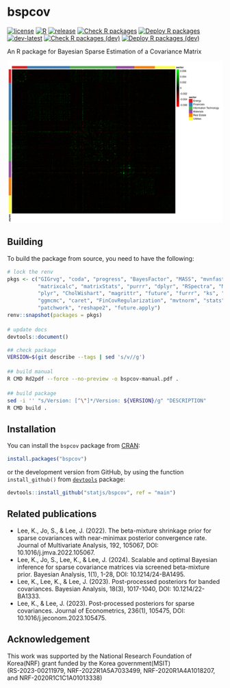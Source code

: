 # bspcov

[![license](https://img.shields.io/badge/License-GPL--2-blue.svg)](https://github.com/statjs/bspcov/blob/main/LICENSE.txt)
[![R](https://img.shields.io/badge/R-%3E%3D4.2-blue.svg)](https://cran.r-project.org/package=bspcov)
[![release](https://img.shields.io/github/v/release/statjs/bspcov)](https://github.com/statjs/bspcov/releases/latest)
[![Check R packages](https://github.com/statjs/bspcov/actions/workflows/check.yml/badge.svg)](https://github.com/statjs/bspcov/actions/workflows/check.yml)
[![Deploy R packages](https://github.com/statjs/bspcov/actions/workflows/deploy.yml/badge.svg)](https://github.com/statjs/bspcov/actions/workflows/deploy.yml)  
[![dev-latest](https://img.shields.io/github/release-date-pre/statjs/bspcov?filter=dev-latest&label=dev-latest)](https://github.com/statjs/bspcov/releases/tag/dev-latest)
[![Check R packages (dev)](https://github.com/statjs/bspcov/actions/workflows/dev-check.yml/badge.svg)](https://github.com/statjs/bspcov/actions/workflows/dev-check.yml)
[![Deploy R packages (dev)](https://github.com/statjs/bspcov/actions/workflows/dev-deploy.yml/badge.svg)](https://github.com/statjs/bspcov/actions/workflows/dev-deploy.yml)

An R package for Bayesian Sparse Estimation of a Covariance Matrix

![S&P 500 Example](https://github.com/statjs/bspcov/blob/main/figs/thresPPPheatmap.png?raw=true "SP 500 Example")

## Building

To build the package from source, you need to have the following:

```R
# lock the renv
pkgs <- c("GIGrvg", "coda", "progress", "BayesFactor", "MASS", "mvnfast", 
          "matrixcalc", "matrixStats", "purrr", "dplyr", "RSpectra", "Matrix", 
          "plyr", "CholWishart", "magrittr", "future", "furrr", "ks", "ggplot2", 
          "ggmcmc", "caret", "FinCovRegularization", "mvtnorm", "stats", 
          "patchwork", "reshape2", "future.apply")
renv::snapshot(packages = pkgs)

# update docs
devtools::document()
```

```bash
## check package
VERSION=$(git describe --tags | sed 's/v//g')

## build manual
R CMD Rd2pdf --force --no-preview -o bspcov-manual.pdf .

## build package
sed -i '' "s/Version: [^\"]*/Version: ${VERSION}/g" "DESCRIPTION"
R CMD build .
```

## Installation

You can install the `bspcov` package from [CRAN](https://CRAN.R-project.org/package=bspcov):
```r
install.packages("bspcov")
```
or the development version from GitHub, by using the function `install_github()` from [`devtools`](https://CRAN.R-project.org/package=devtools) package:
```r
devtools::install_github("statjs/bspcov", ref = "main")
```

## Related publications

* Lee, K., Jo, S., & Lee, J. (2022). The beta-mixture shrinkage prior for sparse covariances with near-minimax posterior convergence rate. Journal of Multivariate Analysis, 192, 105067, DOI: 10.1016/j.jmva.2022.105067.
* Lee, K., Jo, S., Lee, K., & Lee, J. (2024). Scalable and optimal Bayesian inference for sparse covariance matrices via screened beta-mixture prior. Bayesian Analysis, 1(1), 1-28, DOI: 10.1214/24-BA1495.
* Lee, K., Lee, K., & Lee, J. (2023). Post-processed posteriors for banded covariances. Bayesian Analysis, 18(3), 1017-1040, DOI: 10.1214/22-BA1333.
* Lee, K., & Lee, J. (2023). Post-processed posteriors for sparse covariances. Journal of Econometrics, 236(1), 105475, DOI: 10.1016/j.jeconom.2023.105475.

## Acknowledgement

This work was supported by the National Research Foundation of Korea(NRF) grant funded by the Korea government(MSIT)   
(RS-2023-00211979, NRF-2022R1A5A7033499, NRF-2020R1A4A1018207, and NRF-2020R1C1C1A01013338)
